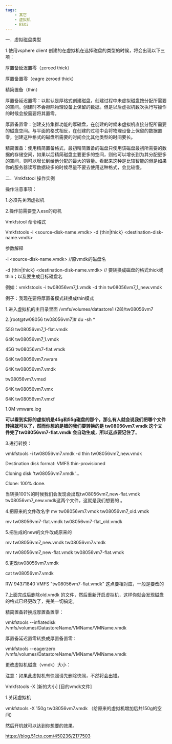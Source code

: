 ```yaml
---
tags:
    - 其它
    - 虚拟机
    - ESXi
---
```


一．虚拟磁盘类型

1.使用vsphere client 创建的在虚拟机在选择磁盘的类型的时候，将会出现以下三项：

厚置备延迟置零（zeroed thick）

厚置备置零（eagre zeroed thick）

精简置备（thin）

厚置备延迟置零：以默认是厚格式创建磁盘，创建过程中未虚拟磁盘按分配所需要的空间。创建时不会擦除物理设备上保留的数据。但是以后虚拟机数次执行写操作的时候会按需要将其置零。

厚置备置零：创建支持集群功能的厚磁盘，在创建的时候未虚拟机直接分配所需要的磁盘空间。与平面的格式相反，在创建的过程中会将物理设备上保留的数据置零，创建这种格式的磁盘所需要的时间会比其他类型的时间要长。

精简置备：使用精简置备格式，最初精简置备的磁盘只使用该磁盘最初所需要的数据的存储空间，如果以后精简磁盘主要更多的空间，则他可以增长到为其分配更多的空间，则可以增长到给他分配的最大的容量。看起来这种是比较智能的但是如果你的服务器读写数据较多的时候尽量不要去使用这种格式，会比较慢。

二．Vmkfstool 操作实例

操作注意事项：

1.必须先关闭虚拟机

2.操作前需要登入esx的母机

Vmkfstool 命令格式

Vmkfstools -i <source-disk-name.vmdk> -d {thin|thick} <destination-disk-name.vmdk>

参数解释

-i <source-disk-name.vmdk> //原vmdk的磁盘名

-d {thin|thick} <destination-disk-name.vmdk> // 要转换成磁盘的格式thick或thin；以及要生成目标磁盘名

例如：vmkfstools -i tw08056vm7_1.vmdk -d thin tw08056vm7_1_new.vmdk

例子：我现在要将厚置备模式转换成thin模式

1.进入虚拟机的主目录里面 /vmfs/volumes/datastore1 (28)/tw08056vm7

2.[root@tw08056 tw08056vm7]# du -sh *

55G tw08056vm7_1-flat.vmdk

64K tw08056vm7_1.vmdk

45G tw08056vm7-flat.vmdk

64K tw08056vm7.nvram

64K tw08056vm7.vmdk

tw08056vm7.vmsd

64K tw08056vm7.vmx

64K tw08056vm7.vmxf

1.0M vmware.log

**可以看到实际的虚拟机是45g和55g磁盘的那个，那么有人就会说我们把哪个文件转换就可以了，然而你想的是错的我们要转换的是 tw08056vm7.vmdk 这个文件完了tw08056vm7-flat.vmdk 会自动生成，所以这点要记住了**。

3.进行转换：

vmkfstools -i tw08056vm7.vmdk -d thin tw08056vm7_new.vmdk

Destination disk format: VMFS thin-provisioned

Cloning disk 'tw08056vm7.vmdk'...

Clone: 100% done.

当转换100%的时候我们会发现会出现tw08056vm7_new-flat.vmdk tw08056vm7_new.vmdk这两个文件，这就是我们想要的 。

4.把原来的文件改名字 mv tw08056vm7.vmdk tw08056vm7_old.vmdk

mv tw08056vm7-flat.vmdk tw08056vm7-flat_old.vmdk

5.把生成的new的文件改成原来的

mv tw08056vm7_new.vmdk tw08056vm7.vmdk

mv tw08056vm7_new-flat.vmdk tw08056vm7-flat.vmdk

6.更改tw08056vm7.vmdk

cat tw08056vm7.vmdk

RW 94371840 VMFS "tw08056vm7-flat.vmdk" 这点要相对应，一般是要改的

7.上面完成后删除old.vmdk 的文件，然后重新开启虚拟机，这样你就会发现磁盘的格式已经更改了，完美一切搞定。

精简置备转换成厚置备置零：

vmkfstools --inflatedisk /vmfs/volumes/DatastoreName/VMName/VMName.vmdk

厚置备延迟置零转换成厚置备置零：

vmkfstools --eagerzero /vmfs/volumes/DatastoreName/VMName/VMName.vmdk

更改虚拟机磁盘（vmdk）大小：

注意：如果此虚拟机有快照请先删除快照，不然将会出错。

Vmkfstools -X [新的大小] [目的vmdk文件]

1.关闭虚拟机

vmkfstools -X 150g tw08056vm7.vmdk （给原来的虚拟机增加后共150g的空间）

然后开机就可以达到你想要的效果。





https://blog.51cto.com/450236/2177503